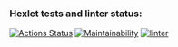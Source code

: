 ### Hexlet tests and linter status:
[![Actions Status](https://github.com/mikemoreen/frontend-project-lvl1/workflows/hexlet-check/badge.svg)](https://github.com/mikemoreen/frontend-project-lvl1/actions)
[![Maintainability](https://api.codeclimate.com/v1/badges/5e8c0fe68d9221e90152/maintainability)](https://codeclimate.com/github/mikemoreen/frontend-project-lvl1/maintainability)
[![linter](https://github.com/mikemoreen/frontend-project-lvl1/actions/workflows/linter.yml/badge.svg?branch=main&event=push)](https://github.com/mikemoreen/frontend-project-lvl1/actions/workflows/linter.yml)